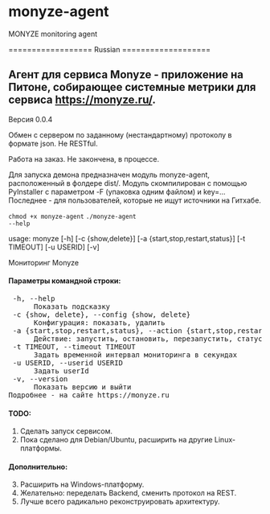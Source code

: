 # monyze-agent
MONYZE monitoring agent

================== Russian ===================

## Агент для сервиса Monyze - приложение на Питоне, собирающее системные метрики для сервиса https://monyze.ru/. 

Версия 0.0.4

Обмен с сервером по заданному (нестандартному) протоколу в формате json. Не RESTful.

Работа на заказ. Не закончена, в процессе.

Для запуска демона предназначен модуль monyze-agent, расположенный в фолдере dist/. Модуль скомпилирован с помощью PyInstaller с параметром -F (упаковка одним файлом) и key=... Последнее - для пользователей, которые не ищут источники на Гитхабе.

<code>chmod +x monyze-agent</code>
<code>./monyze-agent --help</code>

usage: monyze [-h] [-c {show,delete}] [-a {start,stop,restart,status}]
              [-t TIMEOUT] [-u USERID] [-v]

Мониторинг Monyze

#### Параметры командной строки:
<pre>
 -h, --help
      Показать подсказку
 -c {show, delete}, --config {show, delete}
      Конфигурация: показать, удалить
 -a {start,stop,restart,status}, --action {start,stop,restart,status}
      Действие: запустить, остановить, перезапустить, статус
 -t TIMEOUT, --timeout TIMEOUT
      Задать временной интервал мониторинга в секундах
 -u USERID, --userid USERID
      Задать userId
 -v, --version
      Показать версию и выйти
Подробнее - на сайте https://monyze.ru
</pre>

#### TODO:
1. Сделать запуск сервисом.
2. Пока сделано для Debian/Ubuntu, расширить на другие Linux-платформы.

#### Дополнительно:
3. Расширить на Windows-платформу.
4. Желательно: переделать Backend, сменить протокол на REST.
5. Лучше всего радикально реконструировать архитектуру.
